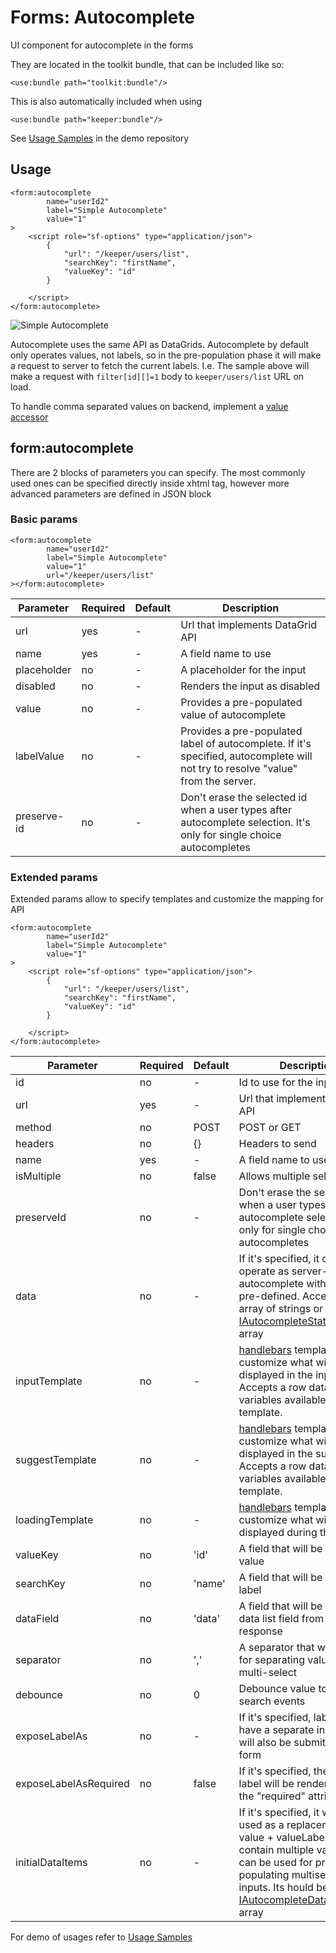 # Forms: Autocomplete

UI component for autocomplete in the forms

They are located in the toolkit bundle, that can be included like so:

```xhtml
<use:bundle path="toolkit:bundle"/>
```

This is also automatically included when using

```xhtml
<use:bundle path="keeper:bundle"/>
```

See [Usage Samples](https://github.com/spiral/app-keeper/blob/master/app/views/keeper/showcase/autocomplete.dark.php) in
the demo repository

## Usage

```xhtml
<form:autocomplete
        name="userId2"
        label="Simple Autocomplete"
        value="1"
>
    <script role="sf-options" type="application/json">
        {
            "url": "/keeper/users/list",
            "searchKey": "firstName",
            "valueKey": "id"
        }
    
    </script>
</form:autocomplete>
```

![Simple Autocomplete](https://user-images.githubusercontent.com/16134699/103222721-b7c27180-4935-11eb-8406-8bdf21952c1e.png)

Autocomplete uses the same API as DataGrids. Autocomplete by default only operates values, not labels, so in the pre-population
phase it will make a request to server to fetch the current labels. I.e. The sample above will make a request
with `filter[id][]=1` body to `keeper/users/list` URL on load.

To handle comma separated values on backend, implement a [value accessor](../component/data-grid#value-accessors)

## form:autocomplete

There are 2 blocks of parameters you can specify.
The most commonly used ones can be specified directly inside xhtml tag, however more advanced parameters are defined in JSON block

### Basic params

```xhtml
<form:autocomplete
        name="userId2"
        label="Simple Autocomplete"
        value="1"
        url="/keeper/users/list"
></form:autocomplete>
```

| Parameter   | Required | Default | Description                                                                                                         |
|-------------|----------|---------|---------------------------------------------------------------------------------------------------------------------|
| url         | yes      | -       | Url that implements DataGrid API                                                                                    |
| name        | yes      | -       | A field name to use                                                                                                   |
| placeholder | no       | -       | A placeholder for the input                                                                                               |
| disabled    | no       | -       | Renders the input as disabled                                                                                            |
| value       | no       | -       | Provides a pre-populated value of autocomplete                                                                         |
| labelValue  | no       | -       | Provides a pre-populated label of autocomplete. If it's specified, autocomplete will not try to resolve "value" from the server. |
| preserve-id | no       | -       | Don't erase the selected id when a user types after autocomplete selection. It's only for single choice autocompletes     |

### Extended params

Extended params allow to specify templates and customize the mapping for API

```xhtml
<form:autocomplete
        name="userId2"
        label="Simple Autocomplete"
        value="1"
>
    <script role="sf-options" type="application/json">
        {
            "url": "/keeper/users/list",
            "searchKey": "firstName",
            "valueKey": "id"
        }
    
    </script>
</form:autocomplete>
```

| Parameter             | Required | Default | Description                                                                                                                                                                                                                                                                        |
|-----------------------|----------|---------|------------------------------------------------------------------------------------------------------------------------------------------------------------------------------------------------------------------------------------------------------------------------------------|
| id                    | no       | -       | Id to use for the input                                                                                                                                                                                                                                                                |
| url                   | yes      | -       | Url that implements DataGrid API                                                                                                                                                                                                                                                   |
| method                | no       | POST    | POST or GET                                                                                                                                                                                                                                                                        |
| headers               | no       | {}      | Headers to send                                                                                                                                                                                                                                                                    |
| name                  | yes      | -       | A field name to use                                                                                                                                                                                                                                                                  |
| isMultiple            | no       | false   | Allows multiple selections                                                                                                                                                                                                                                                          |
| preserveId            | no       | -       | Don't erase the selected id when a user types after autocomplete selection, it's only for single choice autocompletes                                                                                                                                                                    |
| data                  | no       | -       | If it's specified, it can operate as server-less autocomplete with the data pre-defined. Accepts an array of strings or [IAutocompleteStaticDataItem](https://github.com/spiral/toolkit/blob/master/packages/autocomplete/src/types.ts#L3) array                                                  |
| inputTemplate         | no       | -       | [handlebars](https://handlebarsjs.com/) template to customize what will be displayed in the input. Accepts a row data item as variables available in the template.                                                                                                                                |
| suggestTemplate       | no       | -       | [handlebars](https://handlebarsjs.com/) template to customize what will be displayed in the suggestions. Accepts a row data item as variables available in the template.                                                                                                                          |
| loadingTemplate       | no       | -       | [handlebars](https://handlebarsjs.com/) template to customize what will be displayed during the loading.                                                                                                                                                                                    |
| valueKey              | no       | 'id'    | A field that will be used as a value                                                                                                                                                                                                                                                   |
| searchKey             | no       | 'name'  | A field that will be used as a label                                                                                                                                                                                                                                                   |
| dataField             | no       | 'data'  | A field that will be used as a data list field from the response                                                                                                                                                                                                                           |
| separator             | no       | ','     | A separator that will be used for separating values in multi-select                                                                                                                                                                                                                  |
| debounce              | no       | 0       | Debounce value to throttle search events                                                                                                                                                                                                                                           |
| exposeLabelAs         | no       | -       | If it's specified, label will have a separate input that will also be submittted with a form                                                                                                                                                                                            |
| exposeLabelAsRequired | no       | false   | If it's specified, the exposed label will be rendered with the "required" attribute                                                                                                                                                                                                             |
| initialDataItems      | no       | -       | If it's specified, it will be used as a replacement for value + valueLabel. It can contain multiple values, so it can be used for pre-populating multiselect inputs. Its hould be a [IAutocompleteDataItem](https://github.com/spiral/toolkit/blob/master/packages/autocomplete/src/types.ts#L9) array |

For demo of usages refer
to [Usage Samples](https://github.com/spiral/app-keeper/blob/master/app/views/keeper/showcase/autocomplete.dark.php) 
